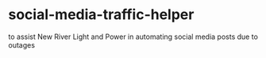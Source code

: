 # social-media-traffic-helper
to assist New River Light and Power in automating social media posts due to outages
